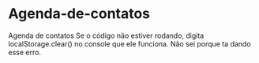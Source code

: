 # Agenda-de-contatos
Agenda de contatos
Se o código não estiver rodando, digita localStorage.clear() no console que ele funciona. Não sei porque ta dando esse erro.
